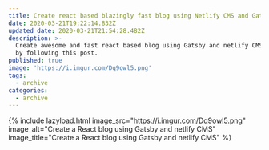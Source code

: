 ```yaml
---
title: Create react based blazingly fast blog using Netlify CMS and Gatsby
date: 2020-03-21T19:22:14.832Z
updated_date: 2020-03-21T21:54:28.482Z
description: >-
  Create awesome and fast react based blog using Gatsby and netlify CMS easily
  by following this post.
published: true
image: 'https://i.imgur.com/Dq9owl5.png'
tags:
  - archive
categories:
  - archive
---
```

{% include lazyload.html image_src="https://i.imgur.com/Dq9owl5.png" image_alt="Create a React blog using Gatsby and netlify CMS" image_title="Create a React blog using Gatsby and netlify CMS" %}
